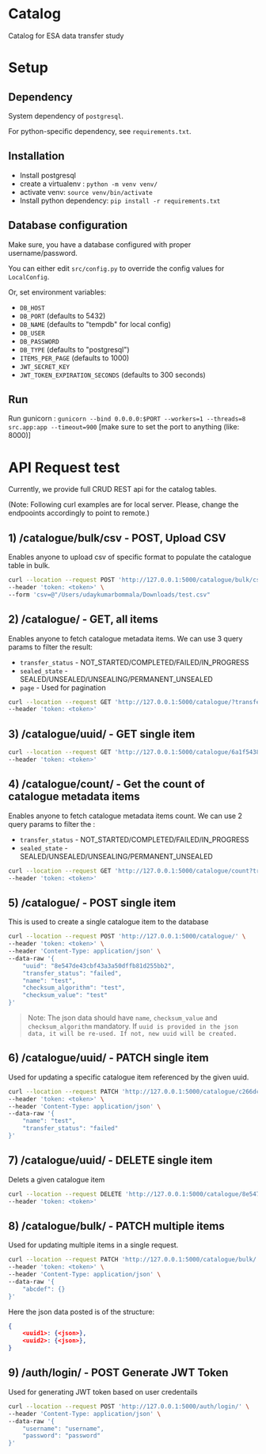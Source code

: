 # Catalog
Catalog for ESA data transfer study


# Setup

## Dependency

System dependency of `postgresql`.

For python-specific dependency, see `requirements.txt`.

## Installation

- Install postgresql
- create a virtualenv : `python -m venv venv/`
- activate venv: `source venv/bin/activate`
- Install python dependency: `pip install -r requirements.txt`

## Database configuration

Make sure, you have a database configured with proper username/password.

You can either edit `src/config.py` to override the config values for `LocalConfig`.

Or, set environment variables:
- `DB_HOST`
- `DB_PORT` (defaults to 5432)
- `DB_NAME` (defaults to "tempdb" for local config)
- `DB_USER`
- `DB_PASSWORD`
- `DB_TYPE` (defaults to "postgresql")
- `ITEMS_PER_PAGE` (defaults to 1000)
- `JWT_SECRET_KEY`
- `JWT_TOKEN_EXPIRATION_SECONDS` (defaults to 300 seconds)

## Run

Run gunicorn : `gunicorn --bind 0.0.0.0:$PORT --workers=1 --threads=8 src.app:app --timeout=900`
[make sure to set the port to anything (like: 8000)]

# API Request test

Currently, we provide full CRUD REST api for the catalog tables.

(Note: Following curl examples are for local server. Please, change the endpooints accordingly to point to remote.)

## 1) /catalogue/bulk/csv - POST, Upload CSV

Enables anyone to upload csv of specific format to populate the catalogue table in bulk.

```bash
curl --location --request POST 'http://127.0.0.1:5000/catalogue/bulk/csv/' \
--header 'token: <token>' \
--form 'csv=@"/Users/udaykumarbommala/Downloads/test.csv"
```

## 2) /catalogue/ - GET, all items

Enables anyone to fetch catalogue metadata items. We can use 3 query params to filter the result:
- `transfer_status` - NOT_STARTED/COMPLETED/FAILED/IN_PROGRESS
- `sealed_state` - SEALED/UNSEALED/UNSEALING/PERMANENT_UNSEALED
- `page` - Used for pagination


```bash
curl --location --request GET 'http://127.0.0.1:5000/catalogue/?transfer_status=NOT_STARTED&sealed_state=PERMANENT_UNSEALED&page=1' \
--header 'token: <token>'
```

## 3)  /catalogue/uuid/ - GET single item

```bash
curl --location --request GET 'http://127.0.0.1:5000/catalogue/6a1f5438-50d1-4e02-a11b-52f9018da69f/' \
--header 'token: <token>'
```

## 4) /catalogue/count/ - Get the count of catalogue metadata items

Enables anyone to fetch catalogue metadata items count. We can use 2 query params to filter the :
- `transfer_status` - NOT_STARTED/COMPLETED/FAILED/IN_PROGRESS
- `sealed_state` - SEALED/UNSEALED/UNSEALING/PERMANENT_UNSEALED

```bash
curl --location --request GET 'http://127.0.0.1:5000/catalogue/count?transfer_status=NOT_STARTED&sealed_state=PERMANENT_UNSEALED' \
--header 'token: <token>'
```
## 5) /catalogue/ - POST single item

This  is used to create a single catalogue item to the database

```bash
curl --location --request POST 'http://127.0.0.1:5000/catalogue/' \
--header 'token: <token>' \
--header 'Content-Type: application/json' \
--data-raw '{
    "uuid": "8e547de43cbf43a3a50dffb81d255bb2",
    "transfer_status": "failed",
    "name": "test",
    "checksum_algorithm": "test",
    "checksum_value": "test"
}'
```

> Note: The json data should have `name`, `checksum_value` and `checksum_algorithm` mandatory. If `uuid is provided in the json data, it will be re-used. If not, new uuid will be created.`

## 6) /catalogue/uuid/ - PATCH single item

Used for updating a specific catalogue item referenced by the given uuid.

```bash
curl --location --request PATCH 'http://127.0.0.1:5000/catalogue/c266dc7b9fad4d64aaa7d103b6f0af09/' \
--header 'token: <token>' \
--header 'Content-Type: application/json' \
--data-raw '{
    "name": "test",
    "transfer_status": "failed"
}'
```

## 7) /catalogue/uuid/ - DELETE single item

Delets a given catalogue item

```bash
curl --location --request DELETE 'http://127.0.0.1:5000/catalogue/8e547de43cbf43a3a50dffb81d255bb2/' \
--header 'token: <token>'
```


## 8) /catalogue/bulk/ - PATCH multiple items

Used for updating multiple items in a single request.

```bash
curl --location --request PATCH 'http://127.0.0.1:5000/catalogue/bulk/' \
--header 'token: <token>' \
--header 'Content-Type: application/json' \
--data-raw '{
    "abcdef": {}
}'
```

Here the json data posted is of the structure:
```json
{
    <uuid1>: {<json>},
    <uuid2>: {<json>},
}
```

## 9) /auth/login/ - POST Generate JWT Token

Used for generating JWT token based on user credentails
```bash
curl --location --request POST 'http://127.0.0.1:5000/auth/login/' \
--header 'Content-Type: application/json' \
--data-raw '{
    "username": "username",
    "password": "password"
}'
```
